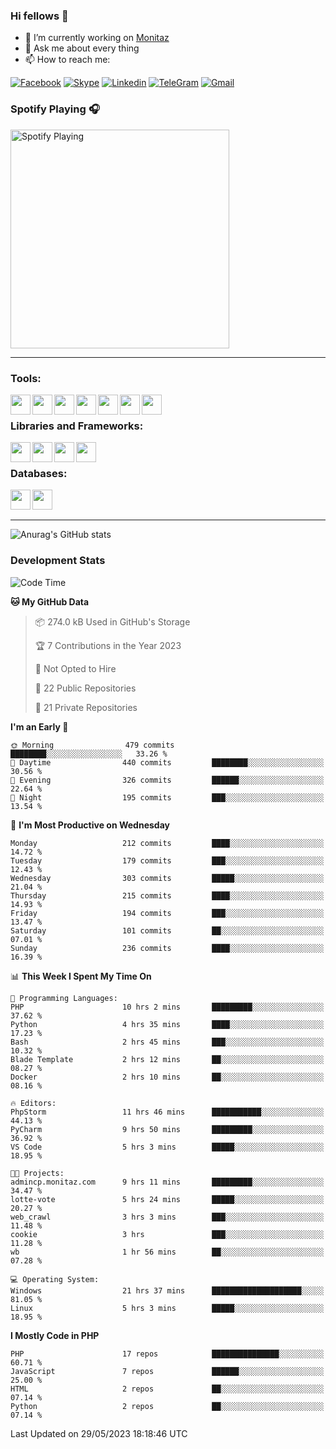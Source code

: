 ### Hi fellows 👋
- 🔭 I’m currently working on [Monitaz](https://monitaz.com/)
- 💬 Ask me about every thing
- 📫 How to reach me:

[![Facebook](https://img.shields.io/badge/Facebook-0000FF?logo=facebook&logoColor=white)](https://www.facebook.com/le.dat155)
[![Skype](https://img.shields.io/badge/Skype-blue?logo=skype&logoColor=white)](https://join.skype.com/invite/lr2sd8ZndbWr)
[![Linkedin](https://img.shields.io/badge/LinkedIn-0A66C2?logo=linkedin)](https://www.linkedin.com/in/ti%E1%BA%BFn-%C4%91%E1%BA%A1t-l%C3%AA-ba267a232/)
[![TeleGram](https://img.shields.io/badge/telegram-EF0EFF?logo=telegram)](https://t.me/subibi1505)
[![Gmail](https://img.shields.io/badge/Gmail-green?logo=gmail)](mailto:tiendat15599.dev@gmail.com)

### Spotify Playing 🎧
[<img src="https://novatorem.vercel.app/api/spotify" alt="Spotify Playing" width="350" />](https://open.spotify.com/user/21wi7t5t4zyugx5mgetrdo7xa)

---

### Tools:
<img align='left' height="32" width="32" src="https://upload.wikimedia.org/wikipedia/commons/thumb/c/c9/PhpStorm_Icon.svg/2048px-PhpStorm_Icon.svg.png">
<img align='left' height="32" width="32" src="https://upload.wikimedia.org/wikipedia/commons/thumb/1/1d/PyCharm_Icon.svg/1200px-PyCharm_Icon.svg.png">
<img align='left' height="32" width="32" src="https://cdn2.iconfinder.com/data/icons/pack1-baco-flurry-icons-style/512/XAMPP.png">
<img align='left' height="32" width="32" src="https://www.docker.com/wp-content/uploads/2022/03/vertical-logo-monochromatic.png">
<img align='left' height="32" width="32" src="https://www.mamp.info/images/icons/mamp-pro.png">
<img align='left' height="32" width="32" src="https://www.puttygen.com/wp-content/uploads/2019/05/Termius.png">
<img align='left' height="32" width="32" src="https://1475031.s21i.faiusr.com/4/1/ABUIABAEGAAg3dWc8AUoq7a8hAIwgAg4gAg.png">
<br>

### Libraries and Frameworks:
<img align='left' height="32" width="32" src="https://i0.wp.com/phocode.com/wp-content/uploads/2019/11/scrapyLogo.png?fit=300%2C300&ssl=1&w=640">
<img align='left' height="32" width="32" src="https://upload.wikimedia.org/wikipedia/commons/thumb/9/9a/Laravel.svg/985px-Laravel.svg.png">
<img align='left' height="32" width="32" src="https://cdn.worldvectorlogo.com/logos/codeigniter.svg">
<img align='left' height="32" width="32" src="https://upload.wikimedia.org/wikipedia/commons/thumb/e/ea/Zend-framework.svg/2560px-Zend-framework.svg.png">
<br>

### Databases:
<img align='left' height="32" width="32" src="https://download.logo.wine/logo/MySQL/MySQL-Logo.wine.png">
<img align='left' height="32" width="32" src="https://seeklogo.com/images/E/elasticsearch-logo-C75C4578EC-seeklogo.com.png">

<br>
<br>

---
![Anurag's GitHub stats](https://github-readme-stats.vercel.app/api?username=tiendat15599&show_icons=true&theme=tokyonight)
### Development Stats


<!--START_SECTION:waka-->
![Code Time](http://img.shields.io/badge/Code%20Time-30%20hrs%2013%20mins-blue)

**🐱 My GitHub Data** 

> 📦 274.0 kB Used in GitHub's Storage 
 > 
> 🏆 7 Contributions in the Year 2023
 > 
> 🚫 Not Opted to Hire
 > 
> 📜 22 Public Repositories 
 > 
> 🔑 21 Private Repositories 
 > 
**I'm an Early 🐤** 

```text
🌞 Morning                479 commits         ████████░░░░░░░░░░░░░░░░░   33.26 % 
🌆 Daytime                440 commits         ████████░░░░░░░░░░░░░░░░░   30.56 % 
🌃 Evening                326 commits         ██████░░░░░░░░░░░░░░░░░░░   22.64 % 
🌙 Night                  195 commits         ███░░░░░░░░░░░░░░░░░░░░░░   13.54 % 
```
📅 **I'm Most Productive on Wednesday** 

```text
Monday                   212 commits         ████░░░░░░░░░░░░░░░░░░░░░   14.72 % 
Tuesday                  179 commits         ███░░░░░░░░░░░░░░░░░░░░░░   12.43 % 
Wednesday                303 commits         █████░░░░░░░░░░░░░░░░░░░░   21.04 % 
Thursday                 215 commits         ████░░░░░░░░░░░░░░░░░░░░░   14.93 % 
Friday                   194 commits         ███░░░░░░░░░░░░░░░░░░░░░░   13.47 % 
Saturday                 101 commits         ██░░░░░░░░░░░░░░░░░░░░░░░   07.01 % 
Sunday                   236 commits         ████░░░░░░░░░░░░░░░░░░░░░   16.39 % 
```


📊 **This Week I Spent My Time On** 

```text
💬 Programming Languages: 
PHP                      10 hrs 2 mins       █████████░░░░░░░░░░░░░░░░   37.62 % 
Python                   4 hrs 35 mins       ████░░░░░░░░░░░░░░░░░░░░░   17.23 % 
Bash                     2 hrs 45 mins       ███░░░░░░░░░░░░░░░░░░░░░░   10.32 % 
Blade Template           2 hrs 12 mins       ██░░░░░░░░░░░░░░░░░░░░░░░   08.27 % 
Docker                   2 hrs 10 mins       ██░░░░░░░░░░░░░░░░░░░░░░░   08.16 % 

🔥 Editors: 
PhpStorm                 11 hrs 46 mins      ███████████░░░░░░░░░░░░░░   44.13 % 
PyCharm                  9 hrs 50 mins       █████████░░░░░░░░░░░░░░░░   36.92 % 
VS Code                  5 hrs 3 mins        █████░░░░░░░░░░░░░░░░░░░░   18.95 % 

🐱‍💻 Projects: 
admincp.monitaz.com      9 hrs 11 mins       █████████░░░░░░░░░░░░░░░░   34.47 % 
lotte-vote               5 hrs 24 mins       █████░░░░░░░░░░░░░░░░░░░░   20.27 % 
web_crawl                3 hrs 3 mins        ███░░░░░░░░░░░░░░░░░░░░░░   11.48 % 
cookie                   3 hrs               ███░░░░░░░░░░░░░░░░░░░░░░   11.28 % 
wb                       1 hr 56 mins        ██░░░░░░░░░░░░░░░░░░░░░░░   07.28 % 

💻 Operating System: 
Windows                  21 hrs 37 mins      ████████████████████░░░░░   81.05 % 
Linux                    5 hrs 3 mins        █████░░░░░░░░░░░░░░░░░░░░   18.95 % 
```

**I Mostly Code in PHP** 

```text
PHP                      17 repos            ███████████████░░░░░░░░░░   60.71 % 
JavaScript               7 repos             ██████░░░░░░░░░░░░░░░░░░░   25.00 % 
HTML                     2 repos             ██░░░░░░░░░░░░░░░░░░░░░░░   07.14 % 
Python                   2 repos             ██░░░░░░░░░░░░░░░░░░░░░░░   07.14 % 
```




 Last Updated on 29/05/2023 18:18:46 UTC
<!--END_SECTION:waka-->

